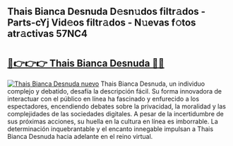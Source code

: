 ## Thais Bianca Desnuda D𝚎sn𝚞dos filtr𝚊dos - Parts-cYj Vid𝚎os filtr𝚊dos - N𝚞evas f𝚘tos atr𝚊ctivas 57NC4

# <h2><a href="http://mb8swz.tromn.icu/?c=Thais+Bianca+Desnuda">🔗👉👉👉 Thais Bianca Desnuda 🔗🔗</a></h2>

[![Thais Bianca Desnuda nuevo](https://i.imgur.com/pEAQMta.gif)](http://mb8swz.tromn.icu/?c=Thais+Bianca+Desnuda)
Thais Bianca Desnuda, un individuo complejo y debatido, desafía la descripción fácil. Su forma innovadora de interactuar con el público en línea ha fascinado y enfurecido a los espectadores, encendiendo debates sobre la privacidad, la moralidad y las complejidades de las sociedades digitales. A pesar de la incertidumbre de sus próximas acciones, su huella en la cultura en línea es imborrable. La determinación inquebrantable y el encanto innegable impulsan a Thais Bianca Desnuda hacia adelante en el reino virtual.

